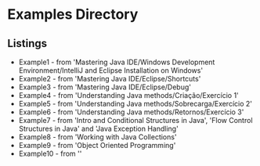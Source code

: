 # Examples Directory

## Listings

* Example1 - from 'Mastering Java IDE/Windows Development Environment/IntelliJ and Eclipse Installation on Windows'
* Example2 - from 'Mastering Java IDE/Eclipse/Shortcuts'
* Example3 - from 'Mastering Java IDE/Eclipse/Debug'
* Example4 - from 'Understanding Java methods/Criação/Exercício 1'
* Example5 - from 'Understanding Java methods/Sobrecarga/Exercício 2'
* Example6 - from 'Understanding Java methods/Retornos/Exercício 3'
* Example7 - from 'Intro and Conditional Structures in Java', 'Flow Control Structures in Java' and 'Java Exception Handling'
* Example8 - from 'Working with Java Collections'
* Example9 - from 'Object Oriented Programming'
* Example10 - from ''
